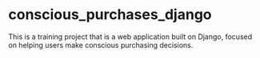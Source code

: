 # conscious_purchases_django
This is a training project that is a web application built on Django, focused on helping users make conscious purchasing decisions.

